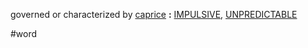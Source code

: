 governed or characterized by [caprice](https://www.merriam-webster.com/dictionary/caprice) **:** [IMPULSIVE](https://www.merriam-webster.com/dictionary/impulsive), [UNPREDICTABLE](https://www.merriam-webster.com/dictionary/unpredictable)

#word